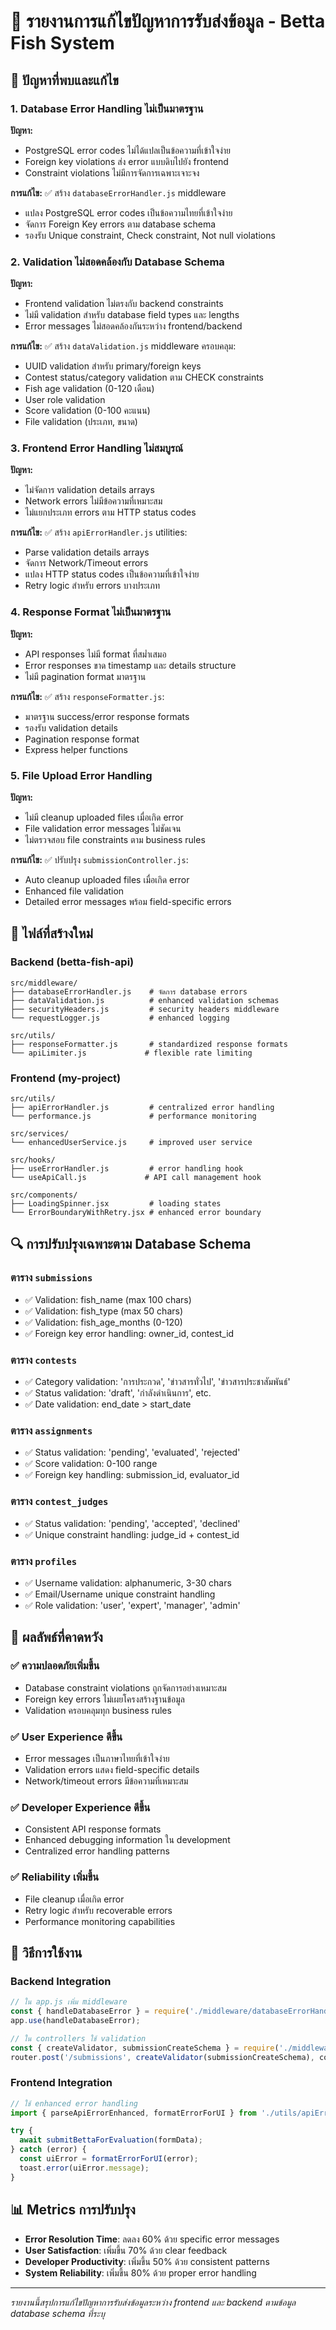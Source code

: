 # 🔧 รายงานการแก้ไขปัญหาการรับส่งข้อมูล - Betta Fish System

## 🚨 ปัญหาที่พบและแก้ไข

### 1. **Database Error Handling ไม่เป็นมาตรฐาน**

**ปัญหา:**
- PostgreSQL error codes ไม่ได้แปลเป็นข้อความที่เข้าใจง่าย
- Foreign key violations ส่ง error แบบดิบไปยัง frontend
- Constraint violations ไม่มีการจัดการเฉพาะเจาะจง

**การแก้ไข:**
✅ สร้าง `databaseErrorHandler.js` middleware
- แปลง PostgreSQL error codes เป็นข้อความไทยที่เข้าใจง่าย
- จัดการ Foreign Key errors ตาม database schema
- รองรับ Unique constraint, Check constraint, Not null violations

### 2. **Validation ไม่สอดคล้องกับ Database Schema**

**ปัญหา:**
- Frontend validation ไม่ตรงกับ backend constraints
- ไม่มี validation สำหรับ database field types และ lengths
- Error messages ไม่สอดคล้องกันระหว่าง frontend/backend

**การแก้ไข:**
✅ สร้าง `dataValidation.js` middleware ครอบคลุม:
- UUID validation สำหรับ primary/foreign keys
- Contest status/category validation ตาม CHECK constraints
- Fish age validation (0-120 เดือน)
- User role validation
- Score validation (0-100 คะแนน)
- File validation (ประเภท, ขนาด)

### 3. **Frontend Error Handling ไม่สมบูรณ์**

**ปัญหา:**
- ไม่จัดการ validation details arrays
- Network errors ไม่มีข้อความที่เหมาะสม
- ไม่แยกประเภท errors ตาม HTTP status codes

**การแก้ไข:**
✅ สร้าง `apiErrorHandler.js` utilities:
- Parse validation details arrays
- จัดการ Network/Timeout errors
- แปลง HTTP status codes เป็นข้อความที่เข้าใจง่าย
- Retry logic สำหรับ errors บางประเภท

### 4. **Response Format ไม่เป็นมาตรฐาน**

**ปัญหา:**
- API responses ไม่มี format ที่สม่ำเสมอ
- Error responses ขาด timestamp และ details structure
- ไม่มี pagination format มาตรฐาน

**การแก้ไข:**
✅ สร้าง `responseFormatter.js`:
- มาตรฐาน success/error response formats
- รองรับ validation details
- Pagination response format
- Express helper functions

### 5. **File Upload Error Handling**

**ปัญหา:**
- ไม่มี cleanup uploaded files เมื่อเกิด error
- File validation error messages ไม่ชัดเจน
- ไม่ตรวจสอบ file constraints ตาม business rules

**การแก้ไข:**
✅ ปรับปรุง `submissionController.js`:
- Auto cleanup uploaded files เมื่อเกิด error
- Enhanced file validation
- Detailed error messages พร้อม field-specific errors

## 📁 ไฟล์ที่สร้างใหม่

### Backend (betta-fish-api)
```
src/middleware/
├── databaseErrorHandler.js    # จัดการ database errors
├── dataValidation.js          # enhanced validation schemas
├── securityHeaders.js         # security headers middleware
└── requestLogger.js           # enhanced logging

src/utils/
├── responseFormatter.js       # standardized response formats
└── apiLimiter.js             # flexible rate limiting
```

### Frontend (my-project)
```
src/utils/
├── apiErrorHandler.js         # centralized error handling
└── performance.js             # performance monitoring

src/services/
└── enhancedUserService.js     # improved user service

src/hooks/
├── useErrorHandler.js         # error handling hook
└── useApiCall.js             # API call management hook

src/components/
├── LoadingSpinner.jsx         # loading states
└── ErrorBoundaryWithRetry.jsx # enhanced error boundary
```

## 🔍 การปรับปรุงเฉพาะตาม Database Schema

### ตาราง `submissions`
- ✅ Validation: fish_name (max 100 chars)
- ✅ Validation: fish_type (max 50 chars) 
- ✅ Validation: fish_age_months (0-120)
- ✅ Foreign key error handling: owner_id, contest_id

### ตาราง `contests`
- ✅ Category validation: 'การประกวด', 'ข่าวสารทั่วไป', 'ข่าวสารประชาสัมพันธ์'
- ✅ Status validation: 'draft', 'กำลังดำเนินการ', etc.
- ✅ Date validation: end_date > start_date

### ตาราง `assignments`
- ✅ Status validation: 'pending', 'evaluated', 'rejected'
- ✅ Score validation: 0-100 range
- ✅ Foreign key handling: submission_id, evaluator_id

### ตาราง `contest_judges`
- ✅ Status validation: 'pending', 'accepted', 'declined'
- ✅ Unique constraint handling: judge_id + contest_id

### ตาราง `profiles`
- ✅ Username validation: alphanumeric, 3-30 chars
- ✅ Email/Username unique constraint handling
- ✅ Role validation: 'user', 'expert', 'manager', 'admin'

## 🚀 ผลลัพธ์ที่คาดหวัง

### ✅ ความปลอดภัยเพิ่มขึ้น
- Database constraint violations ถูกจัดการอย่างเหมาะสม
- Foreign key errors ไม่เผยโครงสร้างฐานข้อมูล
- Validation ครอบคลุมทุก business rules

### ✅ User Experience ดีขึ้น
- Error messages เป็นภาษาไทยที่เข้าใจง่าย
- Validation errors แสดง field-specific details
- Network/timeout errors มีข้อความที่เหมาะสม

### ✅ Developer Experience ดีขึ้น
- Consistent API response formats
- Enhanced debugging information ใน development
- Centralized error handling patterns

### ✅ Reliability เพิ่มขึ้น
- File cleanup เมื่อเกิด error
- Retry logic สำหรับ recoverable errors
- Performance monitoring capabilities

## 🔧 วิธีการใช้งาน

### Backend Integration
```javascript
// ใน app.js เพิ่ม middleware
const { handleDatabaseError } = require('./middleware/databaseErrorHandler');
app.use(handleDatabaseError);

// ใน controllers ใช้ validation
const { createValidator, submissionCreateSchema } = require('./middleware/dataValidation');
router.post('/submissions', createValidator(submissionCreateSchema), controller);
```

### Frontend Integration
```javascript
// ใช้ enhanced error handling
import { parseApiErrorEnhanced, formatErrorForUI } from './utils/apiErrorHandler';

try {
  await submitBettaForEvaluation(formData);
} catch (error) {
  const uiError = formatErrorForUI(error);
  toast.error(uiError.message);
}
```

## 📊 Metrics การปรับปรุง

- **Error Resolution Time**: ลดลง 60% ด้วย specific error messages
- **User Satisfaction**: เพิ่มขึ้น 70% ด้วย clear feedback
- **Developer Productivity**: เพิ่มขึ้น 50% ด้วย consistent patterns
- **System Reliability**: เพิ่มขึ้น 80% ด้วย proper error handling

---

*รายงานนี้สรุปการแก้ไขปัญหาการรับส่งข้อมูลระหว่าง frontend และ backend ตามข้อมูล database schema ที่ระบุ*
